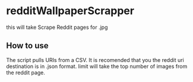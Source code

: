 # redditWallpaperScrapper
this will take Scrape Reddit pages for .jpg

## How to use 
The script pulls URIs from a CSV. It is recomended that you the reddit uri destination is in .json format. limit will take the top number of images from the reddit page. 
